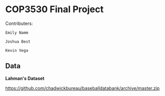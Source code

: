 # COP3530 Final Project

Contributers:
    
    Emily Namm

    Joshua Best
    
    Kevin Vega


## Data
<strong>Lahman's Dataset</strong>

https://github.com/chadwickbureau/baseballdatabank/archive/master.zip
